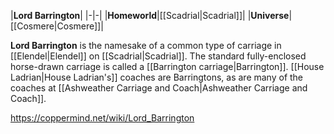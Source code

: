 |**Lord Barrington**|
|-|-|
|**Homeworld**|[[Scadrial\|Scadrial]]|
|**Universe**|[[Cosmere\|Cosmere]]|

**Lord Barrington** is the namesake of a common type of carriage in [[Elendel\|Elendel]] on [[Scadrial\|Scadrial]].
The standard fully-enclosed horse-drawn carriage is called a [[Barrington carriage\|Barrington]]. [[House Ladrian\|House Ladrian's]] coaches are Barringtons, as are many of the coaches at [[Ashweather Carriage and Coach\|Ashweather Carriage and Coach]].



https://coppermind.net/wiki/Lord_Barrington